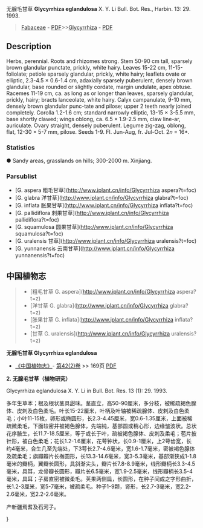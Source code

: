 无腺毛甘草 **Glycyrrhiza eglandulosa** X. Y. Li Bull. Bot. Res., Harbin. 13: 29. 1993.

> [Fabaceae](http://www.iplant.cn/info/Fabaceae?t=foc) - [PDF](http://www.iplant.cn/foc/pdf/Fabaceae.pdf)>>[Glycyrrhiza](http://www.iplant.cn/info/Glycyrrhiza?t=foc) - [PDF](http://www.iplant.cn/foc/pdf/Glycyrrhiza.pdf)

## Description

Herbs, perennial. Roots and rhizomes strong. Stem 50-90 cm tall, sparsely brown glandular punctate, prickly, white hairy. Leaves 15-22 cm, 11-15-foliolate; petiole sparsely glandular, prickly, white hairy; leaflets ovate or elliptic, 2.3-4.5 × 0.6-1.4 cm, adaxially sparsely puberulent, densely brown glandular, base rounded or slightly cordate, margin undulate, apex obtuse. Racemes 11-19 cm, ca. as long as or longer than leaves, sparsely glandular, prickly, hairy; bracts lanceolate, white hairy. Calyx campanulate, 9-10 mm, densely brown glandular punc-tate and pilose; upper 2 teeth nearly joined completely. Corolla 1.2-1.6 cm; standard narrowly elliptic, 13-15 × 3-5.5 mm, base shortly clawed; wings oblong, ca. 6.5 × 1.9-2.5 mm, claw line-ar, auriculate. Ovary straight, densely puberulent. Legume zig-zag, oblong, flat, 12-30 × 5-7 mm, pilose. Seeds 1-9. Fl. Jun-Aug, fr. Jul-Oct. 2*n* = 16*.

### Statistics
● Sandy areas, grasslands on hills; 300-2000 m. Xinjiang.

### Parsublist

* [G.  aspera  粗毛甘草](http://www.iplant.cn/info/Glycyrrhiza aspera?t=foc)
* [G.  glabra  洋甘草](http://www.iplant.cn/info/Glycyrrhiza glabra?t=foc)
* [G.  inflata  胀果甘草](http://www.iplant.cn/info/Glycyrrhiza inflata?t=foc)
* [G.  pallidiflora  刺果甘草](http://www.iplant.cn/info/Glycyrrhiza pallidiflora?t=foc)
* [G.  squamulosa  圆果甘草](http://www.iplant.cn/info/Glycyrrhiza squamulosa?t=foc)
* [G.  uralensis  甘草](http://www.iplant.cn/info/Glycyrrhiza uralensis?t=foc)
* [G.  yunnanensis  云南甘草](http://www.iplant.cn/info/Glycyrrhiza yunnanensis?t=foc)


## 中国植物志

> * [粗毛甘草  G.  aspera](http://www.iplant.cn/info/Glycyrrhiza aspera?t=z)
> * [洋甘草  G.  glabra](http://www.iplant.cn/info/Glycyrrhiza glabra?t=z)
> * [胀果甘草  G.  inflata](http://www.iplant.cn/info/Glycyrrhiza inflata?t=z)
> * [甘草  G.  uralensis](http://www.iplant.cn/info/Glycyrrhiza uralensis?t=z)


**无腺毛甘草 Glycyrrhiza eglandulosa**

* [《中国植物志》](http://www.iplant.cn/frps)- [第42(2)卷](http://www.iplant.cn/frps/vol/42(2)) >> 169页 [PDF](http://www.iplant.cn/frps/pdf/42(2)/169a.PDF)


**2. 无腺毛甘草（植物研究）**

Glycyrrhiza eglandulosa X. Y. Li in Bull. Bot. Res. 13 (1): 29. 1993.

多年生草本；根及根状茎具甜味。茎直立，高50-90厘米，多分枝，被稀疏褐色腺体、皮刺及白色柔毛。叶长15-22厘米，叶柄及叶轴被稀疏腺体、皮刺及白色柔毛；小叶11-15枚，卵形或椭圆形，长2.3-4.45厘米，宽0.6-1.35厘米，上面被稀疏微柔毛，下面较密并被褐色腺体，先端钝，基部圆或稍心形，边缘皱波状。总状花序腋生，长11.7-18.5厘米，等于或长于叶，疏被褐色腺体、皮刺及柔毛；苞片披针形，被白色柔毛；花长1.2-1.6厘米，花萼钟状，长0.9-1厘米，上2萼齿宽，长约4毫米，合生几至先端处，下3萼长2.7-4.6毫米，宽1.6-1.7毫米，密被褐色腺体及疏柔毛；旗瓣瓣片长椭圆形，长13.3-14.6毫米，宽3-5.3毫米，基部渐狭成1-1.8毫米的瓣柄，翼瓣长圆形，具斜渐尖头，瓣片长7.8-8.9毫米，线形瓣柄长3.3-4.5毫米，具耳，龙骨瓣长圆形，瓣片长6.5毫米，宽1.9-2.5毫米，线形瓣柄长3.5-4毫米，具耳；子房直密被微柔毛。荚果两侧扁，长圆形，在种子间成之字形曲折，长1.2-3厘米，宽5-7毫米，被疏柔毛。种子1-9颗，肾形，长2.7-3毫米，宽2.2-2.6毫米，宽2.2-2.6毫米。

产新疆焉耆及石河子。

}